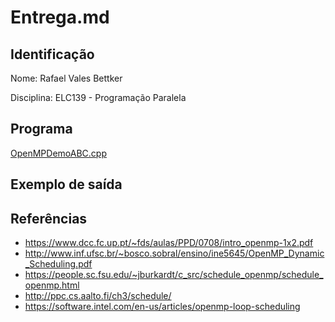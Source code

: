 # Entrega.md

## Identificação

Nome: Rafael Vales Bettker

Disciplina: ELC139 - Programação Paralela

## Programa

[OpenMPDemoABC.cpp](OpenMPDemoABC.cpp)

## Exemplo de saída

## Referências

- https://www.dcc.fc.up.pt/~fds/aulas/PPD/0708/intro_openmp-1x2.pdf
- http://www.inf.ufsc.br/~bosco.sobral/ensino/ine5645/OpenMP_Dynamic_Scheduling.pdf
- https://people.sc.fsu.edu/~jburkardt/c_src/schedule_openmp/schedule_openmp.html
- http://ppc.cs.aalto.fi/ch3/schedule/
- https://software.intel.com/en-us/articles/openmp-loop-scheduling
